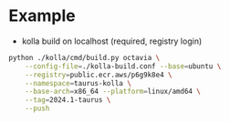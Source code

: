 # Example

- kolla build on localhost (required, registry login)

```sh
python ./kolla/cmd/build.py octavia \
    --config-file=./kolla-build.conf --base=ubuntu \
    --registry=public.ecr.aws/p6g9k8e4 \
    --namespace=taurus-kolla \
    --base-arch=x86_64 --platform=linux/amd64 \
    --tag=2024.1-taurus \
    --push
```
